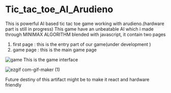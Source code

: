 # Tic_tac_toe_AI_Arudieno
This is powerful AI based tic tac toe game working with arudieno.(hardware part is still in progress)
This game have an unbeatable AI which i made through MINIMAX ALGORITHM blended with javascript, it contain two pages 
1) first page : this is the entry part of our game(under development )
2) game page : this is the main game page


![game](https://user-images.githubusercontent.com/71844334/107122361-56d77300-68bd-11eb-86fd-45ba44d2c2f1.png)
This is the game interface


![ezgif com-gif-maker (1)](https://user-images.githubusercontent.com/71844334/107122976-ff3b0680-68c0-11eb-9426-8601fa624f18.gif)

Future destiny of this artifact might be to make it react and hardware friendly





